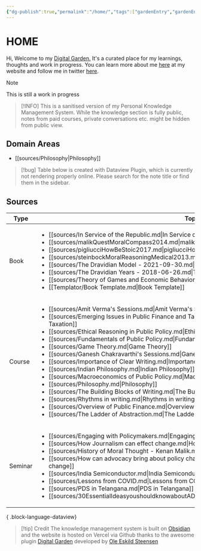 ```yaml
---
{"dg-publish":true,"permalink":"/home/","tags":["gardenEntry","gardenEntry","gardenEntry","gardenEntry"]}
---
```



# HOME

Hi, 
Welcome to my [Digital Garden.](https://web.archive.org/web/20221112021127/https://maggieappleton.com/garden-history) It's a curated place for my learnings, thoughts and work in progress. You can learn more about me [here](https://santhoshsaravanan.in/) at my website and follow me in twitter [here](https://twitter.com/santhosh_srvnn).    

> [!NOTE] 
> This is still a work in progress

> [!INFO] 
> This is a sanitised version of my Personal Knowledge Management System. While the knowledge section is fully public, notes from paid courses, private conversations etc. might be hidden from public view. 
>  

## Domain Areas
- [[sources/Philosophy\|Philosophy]]

> [!bug]
> Table below is created with Dataview Plugin, which is currently not rendering properly online. Please search for the note title or find them in the sidebar.

## Sources


| Type    | Topic                                                                                                                                                                                                                                                                                                                                                                                                                                                                                                                                                                                                                                                                                                                                                                                                                                                                                                                                                                                                                                                                                                                                     |
| ------- | ----------------------------------------------------------------------------------------------------------------------------------------------------------------------------------------------------------------------------------------------------------------------------------------------------------------------------------------------------------------------------------------------------------------------------------------------------------------------------------------------------------------------------------------------------------------------------------------------------------------------------------------------------------------------------------------------------------------------------------------------------------------------------------------------------------------------------------------------------------------------------------------------------------------------------------------------------------------------------------------------------------------------------------------------------------------------------------------------------------------------------------------- |
| Book    | <ul><li>[[sources/In Service of the Republic.md\\|In Service of the Republic]]</li><li>[[sources/malikQuestMoralCompass2014.md\\|malikQuestMoralCompass2014]]</li><li>[[sources/pigliucciHowBeStoic2017.md\\|pigliucciHowBeStoic2017]]</li><li>[[sources/steinbockMoralReasoningMedical2013.md\\|steinbockMoralReasoningMedical2013]]</li><li>[[sources/The Dravidian Model - 2021-09-30.md\\|The Dravidian Model - 2021-09-30]]</li><li>[[sources/The Dravidian Years - 2018-06-26.md\\|The Dravidian Years - 2018-06-26]]</li><li>[[sources/Theory of Games and Economic Behavior.md\\|Theory of Games and Economic Behavior]]</li><li>[[Templator/Book Template.md\\|Book Template]]</li></ul>                                                                                                                                                                                                                                                                                                                                                                                                                                         |
| Course  | <ul><li>[[sources/Amit Verma's Sessions.md\\|Amit Verma's Sessions]]</li><li>[[sources/Emerging Issues in Public Finance and Taxation.md\\|Emerging Issues in Public Finance and Taxation]]</li><li>[[sources/Ethical Reasoning in Public Policy.md\\|Ethical Reasoning in Public Policy]]</li><li>[[sources/Fundamentals of Public Policy.md\\|Fundamentals of Public Policy]]</li><li>[[sources/Game Theory.md\\|Game Theory]]</li><li>[[sources/Ganesh Chakravarthi's Sessions.md\\|Ganesh Chakravarthi's Sessions]]</li><li>[[sources/Importance of Clear Writing.md\\|Importance of Clear Writing]]</li><li>[[sources/Indian Philosophy.md\\|Indian Philosophy]]</li><li>[[sources/Macroeconomics of Public Policy.md\\|Macroeconomics of Public Policy]]</li><li>[[sources/Philosophy.md\\|Philosophy]]</li><li>[[sources/The Building Blocks of Writing.md\\|The Building Blocks of Writing]]</li><li>[[sources/Rhythms in writing.md\\|Rhythms in writing]]</li><li>[[sources/Overview of Public Finance.md\\|Overview of Public Finance]]</li><li>[[sources/The Ladder of Abstraction.md\\|The Ladder of Abstraction]]</li></ul> |
| Seminar | <ul><li>[[sources/Engaging with Policymakers.md\\|Engaging with Policymakers]]</li><li>[[sources/How Journalism can effect change.md\\|How Journalism can effect change]]</li><li>[[sources/History of Moral Thought - Kenan Malik.md\\|History of Moral Thought - Kenan Malik]]</li><li>[[sources/How can advocacy bring about policy change.md\\|How can advocacy bring about policy change]]</li><li>[[sources/India Semiconductor.md\\|India Semiconductor]]</li><li>[[sources/Lessons from COVID.md\\|Lessons from COVID]]</li><li>[[sources/PDS in Telangana.md\\|PDS in Telangana]]</li><li>[[sources/30EssentialIdeasyoushouldknowaboutADHD.md\\|30EssentialIdeasyoushouldknowaboutADHD]]</li></ul>                                                                                                                                                                                                                                                                                                                                                                                                                               |

{ .block-language-dataview}


> [!tip] Credit
> The knowledge management system is built on [Obsidian](https://obsidian.md/) and the website is hosted on Vercel via Github thanks to the awesome plugin [Digital Garden](https://github.com/oleeskild/obsidian-digital-garden) developed by [Ole Eskild Steensen](https://ko-fi.com/oleeskild)
